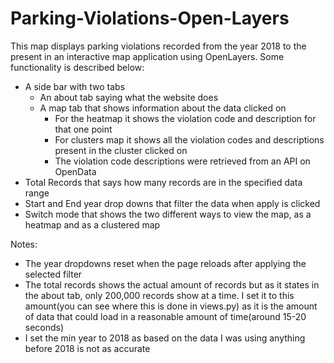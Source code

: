 # Parking-Violations-Open-Layers
This map displays parking violations recorded from the year 2018 to the present in an interactive map application using OpenLayers. Some functionality is described below:
- A side bar with two tabs
  - An about tab saying what the website does
  - A map tab that shows information about the data clicked on
      - For the heatmap it shows the violation code and description for that one point
      - For clusters map it shows all the violation codes and descriptions present in the cluster clicked on
      - The violation code descriptions were retrieved from an API on OpenData
- Total Records that says how many records are in the specified data range
- Start and End year drop downs that filter the data when apply is clicked
- Switch mode that shows the two different ways to view the map, as a heatmap and as a clustered map


Notes:
- The year dropdowns reset when the page reloads after applying the selected filter
- The total records shows the actual amount of records but as it states in the about tab, only 200,000 records show at a time. I set it to this amount(you can see where this is done in views.py) as it is the amount of data that could load in a reasonable amount of time(around 15-20 seconds)
- I set the min year to 2018 as based on the data I was using anything before 2018 is not as accurate
